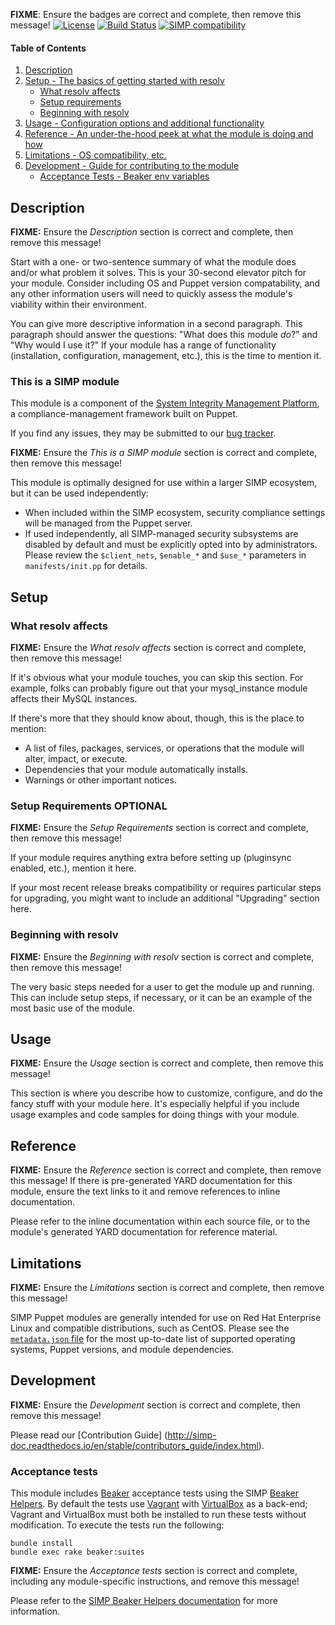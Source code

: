 **FIXME**: Ensure the badges are correct and complete, then remove this message!
[![License](http://img.shields.io/:license-apache-blue.svg)](http://www.apache.org/licenses/LICENSE-2.0.html) [![Build Status](https://travis-ci.org/simp/pupmod-simp-resolv.svg)](https://travis-ci.org/simp/pupmod-simp-resolv) [![SIMP compatibility](https://img.shields.io/badge/SIMP%20compatibility-6.*-orange.svg)](https://img.shields.io/badge/SIMP%20compatibility-6.*-orange.svg)

#### Table of Contents

1. [Description](#description)
2. [Setup - The basics of getting started with resolv](#setup)
    * [What resolv affects](#what-resolv-affects)
    * [Setup requirements](#setup-requirements)
    * [Beginning with resolv](#beginning-with-resolv)
3. [Usage - Configuration options and additional functionality](#usage)
4. [Reference - An under-the-hood peek at what the module is doing and how](#reference)
5. [Limitations - OS compatibility, etc.](#limitations)
6. [Development - Guide for contributing to the module](#development)
    * [Acceptance Tests - Beaker env variables](#acceptance-tests)


## Description

**FIXME:** Ensure the *Description* section is correct and complete, then remove this message!

Start with a one- or two-sentence summary of what the module does and/or what problem it solves. This is your 30-second elevator pitch for your module. Consider including OS and Puppet version compatability, and any other information users will need to quickly assess the module's viability within their environment.

You can give more descriptive information in a second paragraph. This paragraph should answer the questions: "What does this module *do*?" and "Why would I use it?" If your module has a range of functionality (installation, configuration, management, etc.), this is the time to mention it.


### This is a SIMP module

This module is a component of the [System Integrity Management Platform](https://github.com/NationalSecurityAgency/SIMP), a compliance-management framework built on Puppet.

If you find any issues, they may be submitted to our [bug tracker](https://simp-project.atlassian.net/).

**FIXME:** Ensure the *This is a SIMP module* section is correct and complete, then remove this message!

This module is optimally designed for use within a larger SIMP ecosystem, but it can be used independently:

 * When included within the SIMP ecosystem, security compliance settings will be managed from the Puppet server.
 * If used independently, all SIMP-managed security subsystems are disabled by default and must be explicitly opted into by administrators.  Please review the `$client_nets`, `$enable_*` and `$use_*` parameters in `manifests/init.pp` for details.


## Setup


### What resolv affects

**FIXME:** Ensure the *What resolv affects* section is correct and complete, then remove this message!

If it's obvious what your module touches, you can skip this section. For example, folks can probably figure out that your mysql_instance module affects their MySQL instances.

If there's more that they should know about, though, this is the place to mention:

 * A list of files, packages, services, or operations that the module will alter, impact, or execute.
 * Dependencies that your module automatically installs.
 * Warnings or other important notices.


### Setup Requirements **OPTIONAL**

**FIXME:** Ensure the *Setup Requirements* section is correct and complete, then remove this message!

If your module requires anything extra before setting up (pluginsync enabled, etc.), mention it here.

If your most recent release breaks compatibility or requires particular steps for upgrading, you might want to include an additional "Upgrading" section here.


### Beginning with resolv

**FIXME:** Ensure the *Beginning with resolv* section is correct and complete, then remove this message!

The very basic steps needed for a user to get the module up and running. This can include setup steps, if necessary, or it can be an example of the most basic use of the module.


## Usage

**FIXME:** Ensure the *Usage* section is correct and complete, then remove this message!

This section is where you describe how to customize, configure, and do the fancy stuff with your module here. It's especially helpful if you include usage examples and code samples for doing things with your module.


## Reference

**FIXME:** Ensure the *Reference* section is correct and complete, then remove this message!  If there is pre-generated YARD documentation for this module, ensure the text links to it and remove references to inline documentation.

Please refer to the inline documentation within each source file, or to the module's generated YARD documentation for reference material.


## Limitations

**FIXME:** Ensure the *Limitations* section is correct and complete, then remove this message!

SIMP Puppet modules are generally intended for use on Red Hat Enterprise Linux and compatible distributions, such as CentOS. Please see the [`metadata.json` file](./metadata.json) for the most up-to-date list of supported operating systems, Puppet versions, and module dependencies.


## Development

**FIXME:** Ensure the *Development* section is correct and complete, then remove this message!

Please read our [Contribution Guide] (http://simp-doc.readthedocs.io/en/stable/contributors_guide/index.html).

### Acceptance tests

This module includes [Beaker](https://github.com/puppetlabs/beaker) acceptance tests using the SIMP [Beaker Helpers](https://github.com/simp/rubygem-simp-beaker-helpers).  By default the tests use [Vagrant](https://www.vagrantup.com/) with [VirtualBox](https://www.virtualbox.org) as a back-end; Vagrant and VirtualBox must both be installed to run these tests without modification. To execute the tests run the following:

```shell
bundle install
bundle exec rake beaker:suites
```

**FIXME:** Ensure the *Acceptance tests* section is correct and complete, including any module-specific instructions, and remove this message!

Please refer to the [SIMP Beaker Helpers documentation](https://github.com/simp/rubygem-simp-beaker-helpers/blob/master/README.md) for more information.
